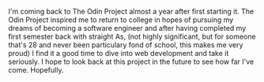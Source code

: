 I'm coming back to The Odin Project almost a year after first starting it. The Odin Project inspired me to return to college in hopes of pursuing my dreams of becoming a software engineer and after having completed my first semester back with straight As, (not highly significant, but for someone that's 28 and never been particulary fond of school, this makes me very proud) I find it a good time to dive into web development and take it seriously. I hope to look back at this project in the future to see how far I've come. Hopefully.
